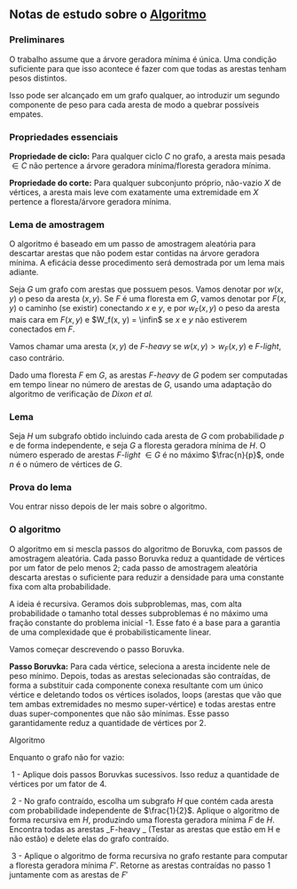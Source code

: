## Notas de estudo sobre o [Algoritmo](http://cs.brown.edu/research/pubs/pdfs/1995/Karger-1995-RLT.pdf)

### Preliminares

O trabalho assume que a árvore geradora mínima é única. Uma condição suficiente para que isso acontece é fazer com que todas as arestas tenham pesos distintos.

Isso pode ser alcançado em um grafo qualquer, ao introduzir um segundo componente de peso para cada aresta de modo a quebrar possíveis empates.



### Propriedades essenciais

__Propriedade de ciclo:__ Para qualquer ciclo $C$ no grafo, a aresta mais pesada $\in C$ não pertence a árvore geradora mínima/floresta geradora mínima.

__Propriedade do corte:__ Para qualquer subconjunto próprio, não-vazio $X$ de vértices, a aresta mais leve com exatamente uma extremidade em $X$ pertence a floresta/árvore geradora mínima.



### Lema de amostragem

O algoritmo é baseado em um passo de amostragem aleatória para descartar arestas que não podem estar contidas na árvore geradora mínima. A eficácia desse procedimento será demostrada por um lema mais adiante.

Seja $G$ um grafo com arestas que possuem pesos. Vamos denotar por $w(x, y)$ o peso da aresta $(x, y)$. Se $F$ é uma floresta em $G$, vamos denotar por $F(x, y)$ o caminho (se existir) conectando $x$ e $y$, e por $w_F(x, y)$ o peso da aresta mais cara em $F(x, y)$ e $W_f(x, y) = \infin$ se $x$ e $y$ não estiverem conectados em $F$. 

Vamos chamar uma aresta $(x, y)$ de _F-heavy_ se $w(x, y) > w_F(x,y)$ e _F-light_, caso contrário.

Dado uma floresta $F$ em $G$, as arestas _F-heavy_ de $G$ podem ser computadas em tempo linear no número de arestas de $G$, usando uma adaptação do algoritmo de verificação de _Dixon et al._



### Lema

Seja $H$ um subgrafo obtido incluindo cada aresta de $G$ com probabilidade $p$ e de forma independente, e seja $G$ a floresta geradora mínima de $H$. O número esperado de arestas _F-light_ $\in G$ é no máximo $\frac{n}{p}$, onde $n$ é o número de vértices de $G$.

### Prova do lema

Vou entrar nisso depois de ler mais sobre o algoritmo.



### O algoritmo

O algoritmo em si mescla passos do algoritmo de Boruvka, com passos de amostragem aleatória. Cada passo Boruvka reduz a quantidade de vértices por um fator de pelo menos 2; cada passo de amostragem aleatória descarta arestas o suficiente para reduzir a densidade para uma constante fixa com alta probabilidade.

A ideia é recursiva. Geramos dois subproblemas, mas, com alta probabilidade o tamanho total desses subproblemas é no máximo uma fração constante do problema inicial -1. Esse fato é a base para a garantia de uma complexidade que é probabilisticamente linear.

Vamos começar descrevendo o passo Boruvka.

__Passo Boruvka:__ Para cada vértice, seleciona a aresta incidente nele de peso mínimo. Depois, todas as arestas selecionadas são contraídas, de forma a substituir cada componente conexa resultante com um único vértice e deletando todos os vértices isolados, loops (arestas que vão que tem ambas extremidades no mesmo super-vértice) e todas arestas entre duas super-componentes que não são mínimas. Esse passo garantidamente reduz a quantidade de vértices por 2.



Algoritmo

Enquanto o grafo não for vazio:

​	1 - Aplique dois passos Boruvkas sucessivos. Isso reduz a quantidade de vértices por um fator de 4.

​	2 - No grafo contraído, escolha um subgrafo $H$ que contém cada aresta com probabilidade independente de $\frac{1}{2}$. Aplique o algoritmo de forma recursiva em $H$, produzindo uma floresta geradora mínima $F$ de $H$. Encontra todas as arestas _F-heavy _ (Testar as arestas que estão em H e não estão) e delete elas do grafo contraído.

​	3 - Aplique o algoritmo de forma recursiva no grafo restante para computar a floresta geradora mínima $F'$. Retorne as arestas contraídas no passo 1 juntamente com as arestas de $F'$ 





   









